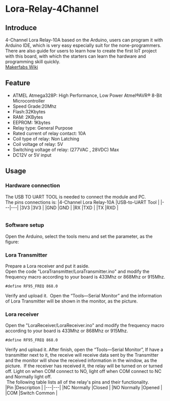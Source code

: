  Lora-Relay-4Channel
 ==
Introduce
-
4-Channel Lora Relay-10A based on the Arduino, users can program it with Arduino IDE, which is very easy especially suit for the none-programmers. There are also guide for users to learn how to create the first IoT project with this board, with which the starters can learn the hardware and programming skill quickly. <br>
[Makerfabs Wiki](https://www.makerfabs.com/wiki/index.php?title=4-Channel_Lora_Relay-10A) <br>

Feature
-
* ATMEL Atmega328P: High Performance, Low Power Atmel®AVR® 8-Bit Microcontroller
* Speed Grade:20Mhz
* Flash:32Kbytes
* RAM: 2KBytes
* EEPROM: 1Kbytes
* Relay type: General Purpose 
* Rated current of relay contact: 10A
* Coil type of relay: Non Latching
* Coil voltage of relay: 5V
* Switching voltage of relay: (277VAC , 28VDC) Max
* DC12V or 5V input

Usage
-
 ### Hardware connection
The USB TO UART TOOL is needed to connect the module and PC. <br>
The pins connections is: 
|4-Channel Lora Relay-10A |USB-to-UART Tool |
|---|---|
|3V3 |3V3 |
|GND |GND |
|RX |TXD |
|TX |RXD |

![]()

 ### Software setup
Open the Arduino, select the tools menu and set the parameter, as the figure:<br>
![]()

 ### Lora Transmitter
Prepare a Lora receiver and put it aside.<br>
Open the code "LoraTransmitter/LoraTransmitter.ino" and modify the frequency macro according to your board is 433Mhz or 868Mhz or 915Mhz. <br>
```
#define RF95_FREQ 868.0  
```
Verify and upload it. 
![]()
Open the “Tools—Serial Monitor” and the information of Lora Transmitter will be shown in the monitor, as the picture. 
![]()

 ### Lora receiver
Open the "LoraReceiver/LoraReceiver.ino" and modify the frequency macro according to your board is 433Mhz or 868Mhz or 915Mhz. 
```
#define RF95_FREQ 868.0 
```
Verify and upload it. After finish, open the “Tools—Serial Monitor”, If have a transmitter next to it, the receive will receive data sent by the Transmitter and the monitor will show the received information in the window, as the picture.
![]()
If the receiver has received it, the relay will be turned on or turned off. Light on when COM connect to NO, light off when COM connect to NC and Normally light off.<br>
![]()
The following table lists all of the relay's pins and their functionality.<br>
|Pin	|Description | 
|---|---|
|NC	Normally |Closed | 
|NO	Normally |Opened | 
|COM	|Switch Common | 





